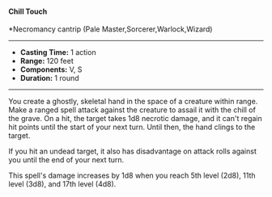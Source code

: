 #### Chill Touch
*Necromancy cantrip (Pale Master,Sorcerer,Warlock,Wizard)
___
- **Casting Time:** 1 action
- **Range:** 120 feet
- **Components:** V, S
- **Duration:** 1 round
---
You create a ghostly, skeletal hand in the space of a creature within range. Make a ranged spell attack against the creature to assail it with the chill of the grave. On a hit, the target takes 1d8 necrotic damage, and it can't regain hit points until the start of your next turn. Until then, the hand clings to the target.

If you hit an undead target, it also has disadvantage on attack rolls against you until the end of your next turn.

This spell's damage increases by 1d8 when you reach 5th level (2d8), 11th level (3d8), and 17th level (4d8).